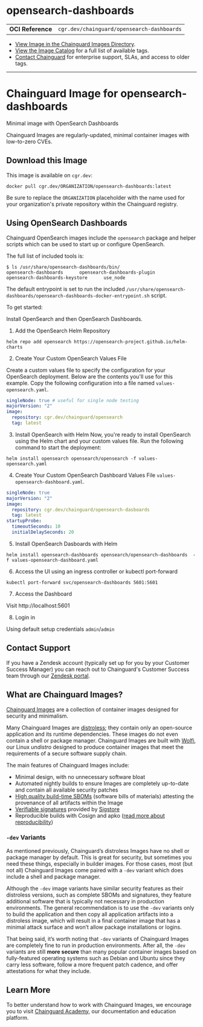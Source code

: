 <!--monopod:start-->
# opensearch-dashboards
| | |
| - | - |
| **OCI Reference** | `cgr.dev/chainguard/opensearch-dashboards` |


* [View Image in the Chainguard Images Directory](https://images.chainguard.dev/directory/image/opensearch-dashboards/overview).
* [View the Image Catalog](https://console.chainguard.dev/images/catalog) for a full list of available tags.
* [Contact Chainguard](https://www.chainguard.dev/chainguard-images) for enterprise support, SLAs, and access to older tags.

---
<!--monopod:end-->

<!--overview:start-->
# Chainguard Image for opensearch-dashboards

Minimal image with OpenSearch Dashboards

Chainguard Images are regularly-updated, minimal container images with low-to-zero CVEs.
<!--overview:end-->

<!--getting:start-->
## Download this Image
This image is available on `cgr.dev`:

```
docker pull cgr.dev/ORGANIZATION/opensearch-dashboards:latest
```

Be sure to replace the `ORGANIZATION` placeholder with the name used for your organization's private repository within the Chainguard registry.
<!--getting:end-->

<!--body:start-->
## Using OpenSearch Dashboards

Chainguard OpenSearch images include the `opensearch` package and helper scripts which can be used to start up or configure OpenSearch.

The full list of included tools is:

```shell
$ ls /usr/share/opensearch-dashboards/bin/
opensearch-dashboards      opensearch-dashboards-plugin      opensearch-dashboards-keystore      use_node
```

The default entrypoint is set to run the included `/usr/share/opensearch-dashboards/opensearch-dashboards-docker-entrypoint.sh` script.

To get started:

Install OpenSearch and then OpenSearch Dashboards.

1. Add the OpenSearch Helm Repository

```shell
helm repo add opensearch https://opensearch-project.github.io/helm-charts
```

2. Create Your Custom OpenSearch Values File

Create a custom values file to specify the configuration for your OpenSearch deployment. Below are the contents you'll use for this example. Copy the following configuration into a file named `values-opensearch.yaml`.

```yaml
singleNode: true # useful for single node testing
majorVersion: "2"
image:
  repository: cgr.dev/chainguard/opensearch
  tag: latest
```

3. Install OpenSearch with Helm
Now, you're ready to install OpenSearch using the Helm chart and your custom values file. Run the following command to start the deployment:
```shell
helm install opensearch opensearch/opensearch -f values-opensearch.yaml
```

4. Create Your Custom OpenSearch Dashboard Values File `values-opensearch-dashboard.yaml`.

```yaml
singleNode: true
majorVersion: "2"
image:
  repository: cgr.dev/chainguard/opensearch-dasboards
  tag: latest
startupProbe:
  timeoutSeconds: 10
  initialDelaySeconds: 20
```

5. Install OpenSearch Dasboards with Helm
```shell
helm install opensearch-dashboards opensearch/opensearch-dashboards  -f values-opensearch-dashboard.yaml
```

6. Access the UI using an ingress controller or kubectl port-forward
```
kubectl port-forward svc/opensearch-dashboards 5601:5601
```

7. Access the Dashboard 

Visit http://localhost:5601

8. Login in 

Using default setup credentials `admin`/`admin`

<!--body:end-->

## Contact Support

If you have a Zendesk account (typically set up for you by your Customer Success Manager) you can reach out to Chainguard's Customer Success team through our [Zendesk portal](https://support.chainguard.dev/hc/en-us).

## What are Chainguard Images?

[Chainguard Images](https://www.chainguard.dev/chainguard-images?utm_source=readmes) are a collection of container images designed for security and minimalism.

Many Chainguard Images are [distroless](https://edu.chainguard.dev/chainguard/chainguard-images/getting-started-distroless/); they contain only an open-source application and its runtime dependencies. These images do not even contain a shell or package manager. Chainguard Images are built with [Wolfi](https://edu.chainguard.dev/open-source/wolfi/overview), our Linux _undistro_ designed to produce container images that meet the requirements of a secure software supply chain.

The main features of Chainguard Images include:

* Minimal design, with no unnecessary software bloat
* Automated nightly builds to ensure Images are completely up-to-date and contain all available security patches
* [High quality build-time SBOMs](https://edu.chainguard.dev/chainguard/chainguard-images/working-with-images/retrieve-image-sboms/) (software bills of materials) attesting the provenance of all artifacts within the Image
* [Verifiable signatures](https://edu.chainguard.dev/chainguard/chainguard-images/working-with-images/retrieve-image-sboms/) provided by [Sigstore](https://edu.chainguard.dev/open-source/sigstore/cosign/an-introduction-to-cosign/)
* Reproducible builds with Cosign and apko ([read more about reproducibility](https://www.chainguard.dev/unchained/reproducing-chainguards-reproducible-image-builds))

### `-dev` Variants

As mentioned previously, Chainguard’s distroless Images have no shell or package manager by default. This is great for security, but sometimes you need these things, especially in builder images. For those cases, most (but not all) Chainguard Images come paired with a `-dev` variant which does include a shell and package manager.

Although the `-dev` image variants have similar security features as their distroless versions, such as complete SBOMs and signatures, they feature additional software that is typically not necessary in production environments. The general recommendation is to use the `-dev` variants only to build the application and then copy all application artifacts into a distroless image, which will result in a final container image that has a minimal attack surface and won’t allow package installations or logins.

That being said, it’s worth noting that `-dev` variants of Chainguard Images are completely fine to run in production environments. After all, the `-dev` variants are still **more secure** than many popular container images based on fully-featured operating systems such as Debian and Ubuntu since they carry less software, follow a more frequent patch cadence, and offer attestations for what they include.

## Learn More

To better understand how to work with Chainguard Images, we encourage you to visit [Chainguard Academy](https://edu.chainguard.dev/), our documentation and education platform.